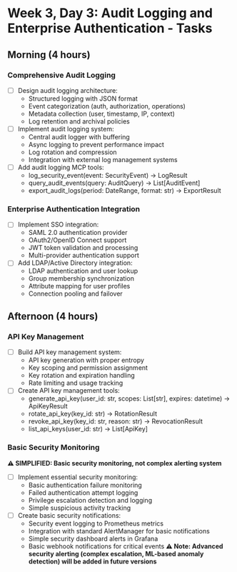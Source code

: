 # Week 3, Day 3: Audit Logging and Enterprise Authentication - Tasks

## Morning (4 hours)
### Comprehensive Audit Logging
- [ ] Design audit logging architecture:
  - Structured logging with JSON format
  - Event categorization (auth, authorization, operations)
  - Metadata collection (user, timestamp, IP, context)
  - Log retention and archival policies
- [ ] Implement audit logging system:
  - Central audit logger with buffering
  - Async logging to prevent performance impact
  - Log rotation and compression
  - Integration with external log management systems
- [ ] Add audit logging MCP tools:
  - log_security_event(event: SecurityEvent) -> LogResult
  - query_audit_events(query: AuditQuery) -> List[AuditEvent]
  - export_audit_logs(period: DateRange, format: str) -> ExportResult

### Enterprise Authentication Integration
- [ ] Implement SSO integration:
  - SAML 2.0 authentication provider
  - OAuth2/OpenID Connect support
  - JWT token validation and processing
  - Multi-provider authentication support
- [ ] Add LDAP/Active Directory integration:
  - LDAP authentication and user lookup
  - Group membership synchronization
  - Attribute mapping for user profiles
  - Connection pooling and failover

## Afternoon (4 hours)
### API Key Management
- [ ] Build API key management system:
  - API key generation with proper entropy
  - Key scoping and permission assignment
  - Key rotation and expiration handling
  - Rate limiting and usage tracking
- [ ] Create API key management tools:
  - generate_api_key(user_id: str, scopes: List[str], expires: datetime) -> ApiKeyResult
  - rotate_api_key(key_id: str) -> RotationResult
  - revoke_api_key(key_id: str, reason: str) -> RevocationResult
  - list_api_keys(user_id: str) -> List[ApiKey]

### Basic Security Monitoring
**⚠️ SIMPLIFIED: Basic security monitoring, not complex alerting system**
- [ ] Implement essential security monitoring:
  - Basic authentication failure monitoring
  - Failed authentication attempt logging
  - Privilege escalation detection and logging
  - Simple suspicious activity tracking
- [ ] Create basic security notifications:
  - Security event logging to Prometheus metrics
  - Integration with standard AlertManager for basic notifications
  - Simple security dashboard alerts in Grafana
  - Basic webhook notifications for critical events
**⚠️ Note: Advanced security alerting (complex escalation, ML-based anomaly detection) will be added in future versions**
